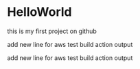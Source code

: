 # HelloWorld
this is my first project on github

add new line for aws test build action output

add new line for aws test build action output
